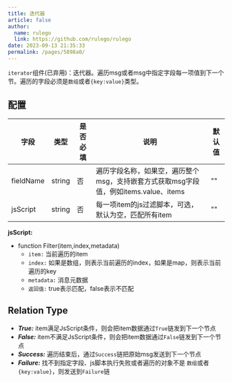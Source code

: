 ```yaml
---
title: 迭代器
article: false
author: 
  name: rulego
  link: https://github.com/rulego/rulego
date: 2023-09-13 21:35:33
permalink: /pages/5898a0/
---
```


`iterator`组件(已弃用)：迭代器。遍历msg或者msg中指定字段每一项值到下一个节。遍历的字段必须是`数组`或者`{key:value}`类型。<Badge text="弃用，使用for组件代替"/>

## 配置

| 字段        | 类型     | 是否必填 | 说明                                                    | 默认值 |
|-----------|--------|------|-------------------------------------------------------|-----|
| fieldName | string | 否    | 遍历字段名称，如果空，遍历整个msg，支持嵌套方式获取msg字段值，例如items.value、items | ""  |
| jsScript  | string | 否    | 每一项item的js过滤脚本，可选，默认为空，匹配所有item                       | ""  |

**jsScript:**

- function Filter(item,index,metadata) 
  - `item:` 当前遍历的item
  - `index:` 如果是数组，则表示当前遍历的index，如果是map，则表示当前遍历的key
  - `metadata:` 消息元数据
  - `返回值:` true表示匹配，false表示不匹配

## Relation Type

- ***True:*** item满足JsScript条件，则会把item数据通过`True`链发到下一个节点
- ***False:*** item不满足JsScript条件，则会把item数据通过`False`链发到下一个节点
- ***Success:*** 遍历结束后，通过`Success`链把原始msg发送到下一个节点
- ***Failure:*** 找不到指定字段、js脚本执行失败或者遍历的对象不是 `数组`或者`{key:value}`，则发送到`Failure`链
